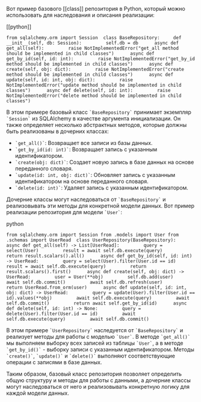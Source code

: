 Вот пример базового [[class]] репозитория в Python, который можно использовать для наследования и описания реализации:

[[python]]

`from sqlalchemy.orm import Session  class BaseRepository:     def __init__(self, db: Session):         self.db = db      async def get_all(self):         raise NotImplementedError("get_all method should be implemented in child classes")      async def get_by_id(self, id: int):         raise NotImplementedError("get_by_id method should be implemented in child classes")      async def create(self, obj: dict):         raise NotImplementedError("create method should be implemented in child classes")      async def update(self, id: int, obj: dict):         raise NotImplementedError("update method should be implemented in child classes")      async def delete(self, id: int):         raise NotImplementedError("delete method should be implemented in child classes")`

В этом примере базовый класс `` `BaseRepository` `` принимает экземпляр `` `Session` `` из SQLAlchemy в качестве аргумента инициализации. Он также определяет несколько абстрактных методов, которые должны быть реализованы в дочерних классах:

- `` `get_all()` ``: Возвращает все записи из базы данных.
- `` `get_by_id(id: int)` ``: Возвращает запись с указанным идентификатором.
- `` `create(obj: dict)` ``: Создает новую запись в базе данных на основе переданного словаря.
- `` `update(id: int, obj: dict)` ``: Обновляет запись с указанным идентификатором на основе переданного словаря.
- `` `delete(id: int)` ``: Удаляет запись с указанным идентификатором.

Дочерние классы могут наследоваться от `` `BaseRepository` `` и реализовывать эти методы для конкретной модели данных. Вот пример реализации репозитория для модели `` `User` ``:

python

`from sqlalchemy.orm import Session from .models import User from .schemas import UserRead  class UserRepository(BaseRepository):     async def get_all(self) -> List[UserRead]:         query = select(User)         result = await self.db.execute(query)         return result.scalars().all()      async def get_by_id(self, id: int) -> UserRead:         query = select(User).filter(User.id == id)         result = await self.db.execute(query)         return result.scalars().first()      async def create(self, obj: dict) -> UserRead:         user = User(**obj)         self.db.add(user)         await self.db.commit()         await self.db.refresh(user)         return UserRead.from_orm(user)      async def update(self, id: int, obj: dict) -> UserRead:         query = update(User).filter(User.id == id).values(**obj)         await self.db.execute(query)         await self.db.commit()         return await self.get_by_id(id)      async def delete(self, id: int) -> None:         query = delete(User).filter(User.id == id)         await self.db.execute(query)         await self.db.commit()`

В этом примере `` `UserRepository` `` наследуется от `` `BaseRepository` `` и реализует методы для работы с моделью `` `User` ``. В методе `` `get_all()` `` мы выполняем выборку всех записей из таблицы `` `User` ``, а в методе `` `get_by_id()` `` - выборку записи с указанным идентификатором. Методы `` `create()` ``, `` `update()` `` и `` `delete()` `` выполняют соответствующие операции с записями в базе данных.

Таким образом, базовый класс репозитория позволяет определить общую структуру и методы для работы с данными, а дочерние классы могут наследоваться от него и реализовывать конкретную логику для каждой модели данных.
